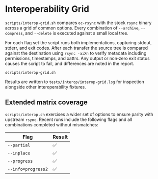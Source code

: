 # Interoperability Grid

`scripts/interop-grid.sh` compares `oc-rsync` with the stock `rsync` binary across a grid of common options. Every combination of `--archive`, `--compress`, and `--delete` is executed against a small local tree.

For each flag set the script runs both implementations, capturing stdout, stderr, and exit codes. After each transfer the source tree is compared against the destination using `rsync -aiXn` to verify metadata including permissions, timestamps, and xattrs. Any output or non‑zero exit status causes the script to fail, and differences are noted in the report.

```
scripts/interop-grid.sh
```

Results are written to `tests/interop/interop-grid.log` for inspection alongside other interoperability fixtures.

## Extended matrix coverage

`scripts/interop.sh` exercises a wider set of options to ensure
parity with upstream `rsync`. Recent runs include the following flags and all
combinations completed without mismatches:

| Flag | Result |
| --- | --- |
| `--partial` | ✅ |
| `--inplace` | ✅ |
| `--progress` | ✅ |
| `--info=progress2` | ✅ |
